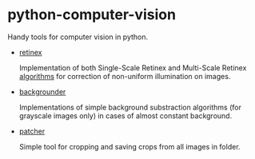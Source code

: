 # python-computer-vision
Handy tools for computer vision in python.
* [retinex](https://github.com/lysuhin/python-computer-vision/tree/master/retinex)

  Implementation of both Single-Scale Retinex and Multi-Scale Retinex [algorithms](https://github.com/lysuhin/python-computer-vision/blob/master/retinex/article.pdf) for correction of non-uniform illumination on images.
  
* [backgrounder](https://github.com/lysuhin/python-computer-vision/tree/master/backgrounder)

  Implementations of simple background substraction algorithms (for grayscale images only) in cases of almost constant background.
  
* [patcher](https://github.com/lysuhin/python-computer-vision/tree/master/patcher)

  Simple tool for cropping and saving crops from all images in folder.
